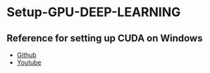 # Setup-GPU-DEEP-LEARNING

## Reference for setting up CUDA on Windows
- [Github](https://github.com/entbappy/Setup-NVIDIA-GPU-for-Deep-Learning)
- [Youtube](https://youtu.be/nATRPPZ5dGE?si=4kRPqUviuweBMCuz)
